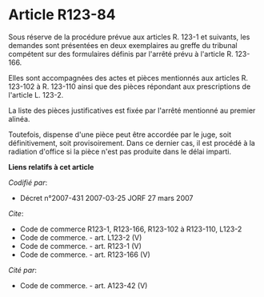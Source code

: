 # Article R123-84

Sous réserve de la procédure prévue aux articles R. 123-1 et suivants, les demandes sont présentées en deux exemplaires au
greffe du tribunal compétent sur des formulaires définis par l'arrêté prévu à l'article R. 123-166.

Elles sont accompagnées des actes et pièces mentionnés aux articles R. 123-102 à R. 123-110 ainsi que des pièces répondant
aux prescriptions de l'article L. 123-2.

La liste des pièces justificatives est fixée par l'arrêté mentionné au premier alinéa.

Toutefois, dispense d'une pièce peut être accordée par le juge, soit définitivement, soit provisoirement. Dans ce dernier
cas, il est procédé à la radiation d'office si la pièce n'est pas produite dans le délai imparti.

**Liens relatifs à cet article**

_Codifié par_:

  - Décret n°2007-431 2007-03-25 JORF 27 mars 2007

_Cite_:

  - Code de commerce R123-1, R123-166, R123-102 à R123-110, L123-2
  - Code de commerce. - art. L123-2 (V)
  - Code de commerce. - art. R123-1 (V)
  - Code de commerce. - art. R123-166 (V)

_Cité par_:

  - Code de commerce. - art. A123-42 (V)
